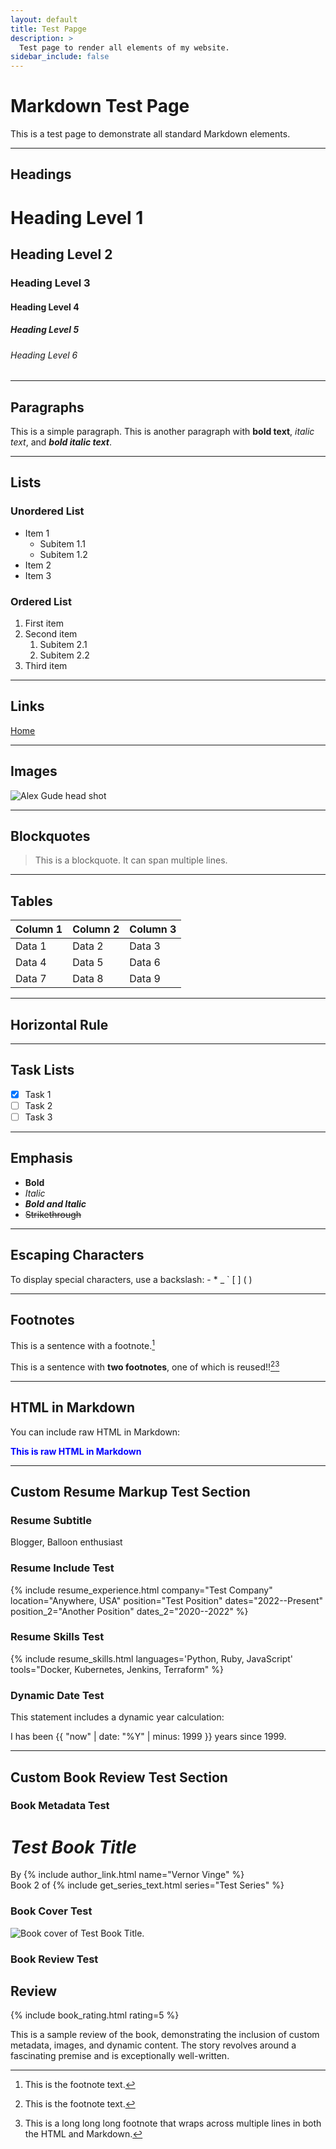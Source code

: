 ```yaml
---
layout: default
title: Test Papge
description: >
  Test page to render all elements of my website.
sidebar_include: false
---
```


# Markdown Test Page

This is a test page to demonstrate all standard Markdown elements.

---

## Headings

# Heading Level 1
## Heading Level 2
### Heading Level 3
#### Heading Level 4
##### Heading Level 5
###### Heading Level 6

---

## Paragraphs

This is a simple paragraph.
This is another paragraph with **bold text**, *italic text*, and ***bold italic text***.

---

## Lists

### Unordered List

- Item 1
  - Subitem 1.1
  - Subitem 1.2
- Item 2
- Item 3

### Ordered List

1. First item
2. Second item
   1. Subitem 2.1
   2. Subitem 2.2
3. Third item

---

## Links

[Home](/)

---

## Images

![Alex Gude head shot](/files/headshot-small.jpg)

---

## Blockquotes

> This is a blockquote.
> It can span multiple lines.

---

## Tables

| Column 1 | Column 2 | Column 3 |
|----------|----------|----------|
| Data 1   | Data 2   | Data 3   |
| Data 4   | Data 5   | Data 6   |
| Data 7   | Data 8   | Data 9   |

---

## Horizontal Rule

---

## Task Lists

- [x] Task 1
- [ ] Task 2
- [ ] Task 3

---

## Emphasis

- **Bold**
- *Italic*
- ***Bold and Italic***
- ~~Strikethrough~~

---

## Escaping Characters

To display special characters, use a backslash:
\- \* \_ \` \[ \] \( \)

---

## Footnotes

This is a sentence with a footnote.[^1]

[^1]: This is the footnote text.

This is a sentence with **two footnotes**, one of which is reused!![^1][^long]

[^long]:
    This is a long long long footnote that wraps across multiple lines in both
    the HTML and Markdown.

---

## HTML in Markdown

You can include raw HTML in Markdown:

<div style="color: blue; font-weight: bold;">This is raw HTML in Markdown</div>

---

## Custom Resume Markup Test Section

<div class="resume" markdown="1">

### Resume Subtitle

<div class="subtitle">Blogger, Balloon enthusiast</div>

### Resume Include Test

{% include resume_experience.html
company="Test Company"
location="Anywhere, USA"
position="Test Position"
dates="2022--Present"
position_2="Another Position"
dates_2="2020--2022"
%}

### Resume Skills Test

{% include resume_skills.html
languages='Python, Ruby, JavaScript'
tools="Docker, Kubernetes, Jenkins, Terraform"
%}

### Dynamic Date Test

This statement includes a dynamic year calculation:

I has been {{ "now" | date: "%Y" | minus: 1999 }} years since 1999.

</div> <!-- Close the resume div -->

---

## Custom Book Review Test Section

### Book Metadata Test

<div class="book-page">
  <h1 class="page-title"><cite class="book-title">Test Book Title</cite></h1>

  <div class="written-by">
    By {% include author_link.html name="Vernor Vinge" %}
  </div>

  <div class="book-series-line">
    Book 2 of {% include get_series_text.html series="Test Series" %}
  </div>
</div>

### Book Cover Test

<div class="floating-book-cover">
  <img class="book-cover-lead"
    src="/books/covers/a_fire_upon_the_deep.jpg"
    alt="Book cover of Test Book Title."
  >
</div>

### Book Review Test

<article class="page">
  <h2 class="book-review-headline">Review</h2>
  {% include book_rating.html rating=5 %}

  This is a sample review of the book, demonstrating the inclusion of
  custom metadata, images, and dynamic content. The story revolves around a
  fascinating premise and is exceptionally well-written.
</article>
